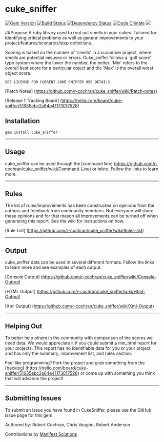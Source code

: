 cuke_sniffer 
============
[![Gem Version](https://badge.fury.io/rb/cuke_sniffer.png)](http://badge.fury.io/rb/cuke_sniffer)
[![Build Status](https://travis-ci.org/r-cochran/cuke_sniffer.png?branch=master)](https://travis-ci.org/r-cochran/cuke_sniffer)
[![Dependency Status](https://gemnasium.com/r-cochran/cuke_sniffer.png)](https://gemnasium.com/r-cochran/cuke_sniffer)
[![Code Climate](https://codeclimate.com/github/r-cochran/cuke_sniffer.png)](https://codeclimate.com/github/r-cochran/cuke_sniffer)
![](http://ruby-gem-downloads-badge.herokuapp.com/cuke_sniffer?type=total)

##Purpose
A ruby library used to root out smells in your cukes. Tailored for identifying critical problems as well as general improvements to your project/features/scenarios/step definitions.

Scoring is based on the number of 'smells' in a cucumber project, where smells
are potential misuses or errors. Cuke_sniffer follows a 'golf score' type system
where the lower the number, the better. 'Min' refers to the overall best score
for a particular object and the 'Max' is the overall worst object score.


`SEE LICENSE FOR CURRENT CUKE_SNIFFER USE DETAILS`

[Patch Notes] (https://github.com/r-cochran/cuke_sniffer/wiki/Patch-notes)

[Release 1 Tracking Board] (https://trello.com/board/cuke-sniffer/51635ebc2a64e41173017526)

Installation
-----------

    gem install cuke_sniffer

----
Usage
---
cuke_sniffer can be used through the [command line] (https://github.com/r-cochran/cuke_sniffer/wiki/Command-Line) or [inline](https://github.com/r-cochran/cuke_sniffer/wiki/Ruby-inline). Follow the links to learn more.

----
Rules
----
The list of rules/improvements has been constructed on opinions from the authors and feedback from community members. Not everyone will share these opinions and for that reason all improvements can be turned off when generating this report. See the wiki for instructions on how.

[Rule List] (https://github.com/r-cochran/cuke_sniffer/wiki/Rules-list)

---    
Output
----
cuke_sniffer data can be used in several different formats. Follow the links to learn more and see examples of each output.

[Console Output] (https://github.com/r-cochran/cuke_sniffer/wiki/Console-Output)

[HTML Output] (https://github.com/r-cochran/cuke_sniffer/wiki/Html-Output)

[Xml Output] (https://github.com/r-cochran/cuke_sniffer/wiki/Xml-Output)

---
Helping Out
-----
To better help others in the community with comparison of the scores we need data. We would appreciate it if you could submit a min_html report for your projects. This report has no identifiable data for you or your project and has only the summary, improvement list, and rules section. 

Feel like programming? Fork the project and grab something from the [backlog] (https://trello.com/board/cuke-sniffer/51635ebc2a64e41173017526) or come up with something you think that will advance the project!


---
Submitting Issues
-----
To submit an issue you have found in CukeSniffer, please use the GitHub issue page for this gem.

Authored by: Robert Cochran, Chris Vaughn, Robert Anderson

Contributions by [Manifest Solutions](http://manifestcorp.com/Home.aspx)
